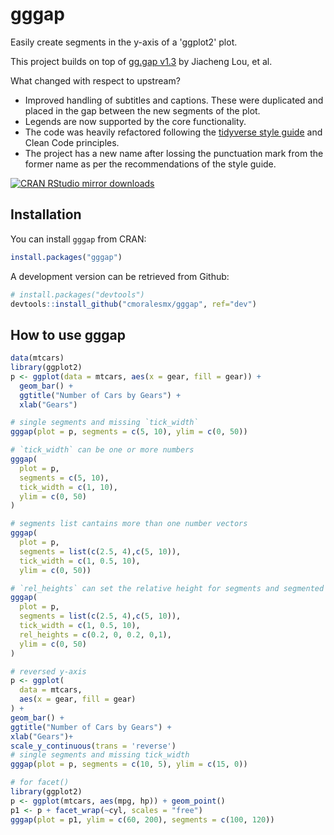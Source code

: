 # gggap

Easily create segments in the y-axis of a 'ggplot2' plot.  

This project builds on top of [gg.gap v1.3](https://github.com/ChrisLou-bioinfo/gg.gap) by Jiacheng Lou, et al.  

What changed with respect to upstream?  
- Improved handling of subtitles and captions. These were duplicated and placed in the gap between the new segments of the plot.  
- Legends are now supported by the core functionality.  
- The code was heavily refactored following the [tidyverse style guide](https://style.tidyverse.org/) and Clean Code principles.  
- The project has a new name after lossing the punctuation mark from the former name as per the recommendations of the style guide.  

[![CRAN RStudio mirror
downloads](http://cranlogs.r-pkg.org/badges/gggap)](http://www.r-pkg.org/pkg/gggap)

## Installation

You can install `gggap` from CRAN:

``` r
install.packages("gggap")
```

A development version can be retrieved from Github:

``` r
# install.packages("devtools")
devtools::install_github("cmoralesmx/gggap", ref="dev")
```

## How to use gggap

``` r
data(mtcars)
library(ggplot2)
p <- ggplot(data = mtcars, aes(x = gear, fill = gear)) +
  geom_bar() +
  ggtitle("Number of Cars by Gears") +
  xlab("Gears")

# single segments and missing `tick_width`
gggap(plot = p, segments = c(5, 10), ylim = c(0, 50))

# `tick_width` can be one or more numbers
gggap(
  plot = p,
  segments = c(5, 10),
  tick_width = c(1, 10),
  ylim = c(0, 50)
)

# segments list cantains more than one number vectors
gggap(
  plot = p,
  segments = list(c(2.5, 4),c(5, 10)),
  tick_width = c(1, 0.5, 10),
  ylim = c(0, 50))

# `rel_heights` can set the relative height for segments and segmented y-axis
gggap(
  plot = p,
  segments = list(c(2.5, 4),c(5, 10)),
  tick_width = c(1, 0.5, 10),
  rel_heights = c(0.2, 0, 0.2, 0,1),
  ylim = c(0, 50)
)

# reversed y-axis
p <- ggplot(
  data = mtcars,
  aes(x = gear, fill = gear)
) +
geom_bar() +
ggtitle("Number of Cars by Gears") +
xlab("Gears")+
scale_y_continuous(trans = 'reverse')
# single segments and missing tick_width
gggap(plot = p, segments = c(10, 5), ylim = c(15, 0))

# for facet()
library(ggplot2)
p <- ggplot(mtcars, aes(mpg, hp)) + geom_point()
p1 <- p + facet_wrap(~cyl, scales = "free")
gggap(plot = p1, ylim = c(60, 200), segments = c(100, 120))
```


